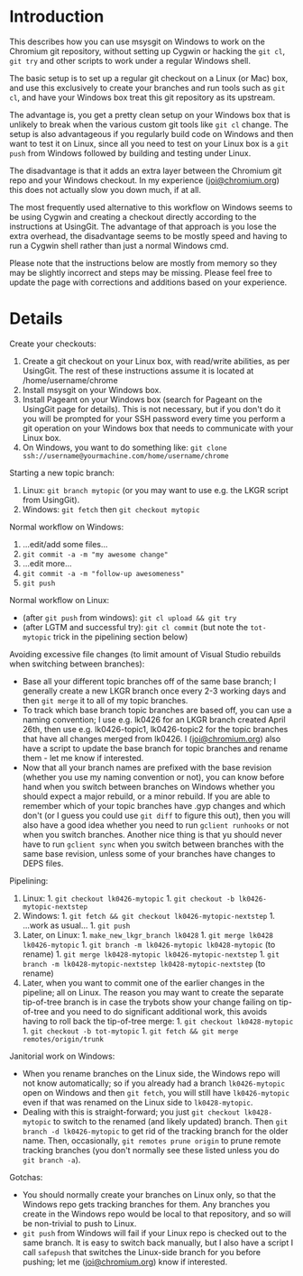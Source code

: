 # Introduction

This describes how you can use msysgit on Windows to work on the Chromium git repository, without setting up Cygwin or hacking the `git cl`, `git try` and other scripts to work under a regular Windows shell.

The basic setup is to set up a regular git checkout on a Linux (or Mac) box, and use this exclusively to create your branches and run tools such as `git cl`, and have your Windows box treat this git repository as its upstream.

The advantage is, you get a pretty clean setup on your Windows box that is unlikely to break when the various custom git tools like `git cl` change. The setup is also advantageous if you regularly build code on Windows and then want to test it on Linux, since all you need to test on your Linux box is a `git push` from Windows followed by building and testing under Linux.

The disadvantage is that it adds an extra layer between the Chromium git repo and your Windows checkout.  In my experience (joi@chromium.org) this does not actually slow you down much, if at all.

The most frequently used alternative to this workflow on Windows seems to be using Cygwin and creating a checkout directly according to the instructions at UsingGit. The advantage of that approach is you lose the extra overhead, the disadvantage seems to be mostly speed and having to run a Cygwin shell rather than just a normal Windows cmd.

Please note that the instructions below are mostly from memory so they may be slightly incorrect and steps may be missing.  Please feel free to update the page with corrections and additions based on your experience.

# Details

Create your checkouts:
  1. Create a git checkout on your Linux box, with read/write abilities, as per UsingGit. The rest of these instructions assume it is located at /home/username/chrome
  1. Install msysgit on your Windows box.
  1. Install Pageant on your Windows box (search for Pageant on the UsingGit page for details). This is not necessary, but if you don't do it you will be prompted for your SSH password every time you perform a git operation on your Windows box that needs to communicate with your Linux box.
  1. On Windows, you want to do something like: `git clone ssh://username@yourmachine.com/home/username/chrome`

Starting a new topic branch:
  1. Linux: `git branch mytopic` (or you may want to use e.g. the LKGR script from UsingGit).
  1. Windows: `git fetch` then `git checkout mytopic`

Normal workflow on Windows:
  1. ...edit/add some files...
  1. `git commit -a -m "my awesome change"`
  1. ...edit more...
  1. `git commit -a -m "follow-up awesomeness"`
  1. `git push`

Normal workflow on Linux:
  * (after `git push` from windows): `git cl upload && git try`
  * (after LGTM and successful try): `git cl commit` (but note the `tot-mytopic` trick in the pipelining section below)

Avoiding excessive file changes (to limit amount of Visual Studio rebuilds when switching between branches):
  * Base all your different topic branches off of the same base branch; I generally create a new LKGR branch once every 2-3 working days and then `git merge` it to all of my topic branches.
  * To track which base branch topic branches are based off, you can use a naming convention; I use e.g. lk0426 for an LKGR branch created April 26th, then use e.g. lk0426-topic1, lk0426-topic2 for the topic branches that have all changes merged from lk0426. I (joi@chromium.org) also have a script to update the base branch for topic branches and rename them - let me know if interested.
  * Now that all your branch names are prefixed with the base revision (whether you use my naming convention or not), you can know before hand when you switch between branches on Windows whether you should expect a major rebuild, or a minor rebuild.  If you are able to remember which of your topic branches have .gyp changes and which don't (or I guess you could use `git diff` to figure this out), then you will also have a good idea whether you need to run `gclient runhooks` or not when you switch branches.  Another nice thing is that yu should never have to run `gclient sync` when you switch between branches with the same base revision, unless some of your branches have changes to DEPS files.

Pipelining:
  1. Linux:
    1. `git checkout lk0426-mytopic`
    1. `git checkout -b lk0426-mytopic-nextstep`
  1. Windows:
    1. `git fetch && git checkout lk0426-mytopic-nextstep`
    1. ...work as usual...
    1. `git push`
  1. Later, on Linux:
    1. `make_new_lkgr_branch lk0428`
    1. `git merge lk0428 lk0426-mytopic`
    1. `git branch -m lk0426-mytopic lk0428-mytopic` (to rename)
    1. `git merge lk0428-mytopic lk0426-mytopic-nextstep`
    1. `git branch -m lk0428-mytopic-nextstep lk0428-mytopic-nextstep` (to rename)
  1. Later, when you want to commit one of the earlier changes in the pipeline; all on Linux.  The reason you may want to create the separate tip-of-tree branch is in case the trybots show your change failing on tip-of-tree and you need to do significant additional work, this avoids having to roll back the tip-of-tree merge:
    1. `git checkout lk0428-mytopic`
    1. `git checkout -b tot-mytopic`
    1. `git fetch && git merge remotes/origin/trunk`

Janitorial work on Windows:
  * When you rename branches on the Linux side, the Windows repo will not know automatically; so if you already had a branch `lk0426-mytopic` open on Windows and then `git fetch`, you will still have `lk0426-mytopic` even if that was renamed on the Linux side to `lk0428-mytopic`.
  * Dealing with this is straight-forward; you just `git checkout lk0428-mytopic` to switch to the renamed (and likely updated) branch. Then `git branch -d lk0426-mytopic` to get rid of the tracking branch for the older name.  Then, occasionally, `git remotes prune origin` to prune remote tracking branches (you don't normally see these listed unless you do `git branch -a`).

Gotchas:
  * You should normally create your branches on Linux only, so that the Windows repo gets tracking branches for them.  Any branches you create in the Windows repo would be local to that repository, and so will be non-trivial to push to Linux.
  * `git push` from Windows will fail if your Linux repo is checked out to the same branch. It is easy to switch back manually, but I also have a script I call `safepush` that switches the Linux-side branch for you before pushing; let me (joi@chromium.org) know if interested.